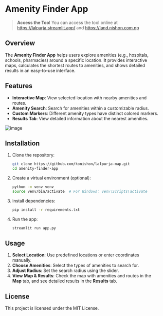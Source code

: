 
# Amenity Finder App

> **Access the Tool**
> You can access the tool online at https://lalpurja.streamlit.app/ and https://land.nishon.com.np

## Overview

The **Amenity Finder App** helps users explore amenities (e.g., hospitals, schools, pharmacies) around a specific location. It provides interactive maps, calculates the shortest routes to amenities, and shows detailed results in an easy-to-use interface.

## Features

- **Interactive Map**: View selected location with nearby amenities and routes.
- **Amenity Search**: Search for amenities within a customizable radius.
- **Custom Markers**: Different amenity types have distinct colored markers.
- **Results Tab**: View detailed information about the nearest amenities.

![image](https://github.com/user-attachments/assets/563df873-e394-48db-bfe5-e4559435aa15)


## Installation

1. Clone the repository:
   ```bash
   git clone https://github.com/konishon/lalpurja-map.git
   cd amenity-finder-app
   ```

2. Create a virtual environment (optional):
   ```bash
   python -m venv venv
   source venv/bin/activate  # For Windows: venv\Scripts\activate
   ```

3. Install dependencies:
   ```bash
   pip install -r requirements.txt
   ```

4. Run the app:
   ```bash
   streamlit run app.py
   ```

## Usage

1. **Select Location**: Use predefined locations or enter coordinates manually.
2. **Choose Amenities**: Select the types of amenities to search for.
3. **Adjust Radius**: Set the search radius using the slider.
4. **View Map & Results**: Check the map with amenities and routes in the **Map** tab, and see detailed results in the **Results** tab.

## License

This project is licensed under the MIT License.
